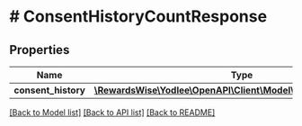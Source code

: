 # # ConsentHistoryCountResponse

## Properties

Name | Type | Description | Notes
------------ | ------------- | ------------- | -------------
**consent_history** | [**\RewardsWise\Yodlee\OpenAPI\Client\Model\ConsentHistoryCount**](ConsentHistoryCount.md) |  | [optional]

[[Back to Model list]](../../README.md#models) [[Back to API list]](../../README.md#endpoints) [[Back to README]](../../README.md)

